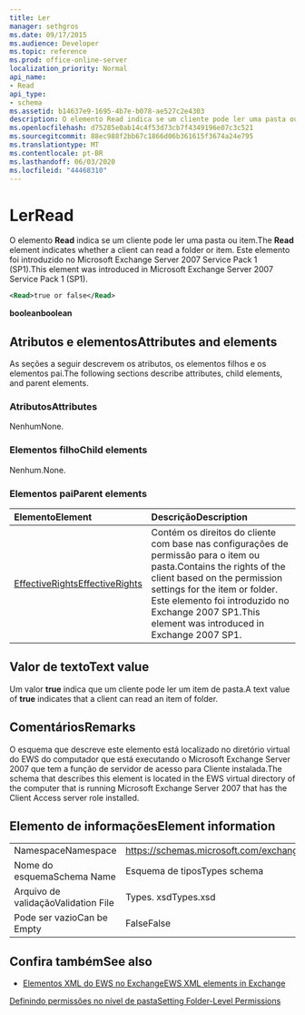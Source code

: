 ```yaml
---
title: Ler
manager: sethgros
ms.date: 09/17/2015
ms.audience: Developer
ms.topic: reference
ms.prod: office-online-server
localization_priority: Normal
api_name:
- Read
api_type:
- schema
ms.assetid: b14637e9-1695-4b7e-b078-ae527c2e4303
description: O elemento Read indica se um cliente pode ler uma pasta ou item. Este elemento foi introduzido no Microsoft Exchange Server 2007 Service Pack 1 (SP1).
ms.openlocfilehash: d75285e0ab14c4f53d73cb7f4349196e07c3c521
ms.sourcegitcommit: 88ec988f2bb67c1866d06b361615f3674a24e795
ms.translationtype: MT
ms.contentlocale: pt-BR
ms.lasthandoff: 06/03/2020
ms.locfileid: "44468310"
---
```

# <a name="read"></a><span data-ttu-id="45238-104">Ler</span><span class="sxs-lookup"><span data-stu-id="45238-104">Read</span></span>

<span data-ttu-id="45238-105">O elemento **Read** indica se um cliente pode ler uma pasta ou item.</span><span class="sxs-lookup"><span data-stu-id="45238-105">The **Read** element indicates whether a client can read a folder or item.</span></span> <span data-ttu-id="45238-106">Este elemento foi introduzido no Microsoft Exchange Server 2007 Service Pack 1 (SP1).</span><span class="sxs-lookup"><span data-stu-id="45238-106">This element was introduced in Microsoft Exchange Server 2007 Service Pack 1 (SP1).</span></span> 
  
```xml
<Read>true or false</Read>
```

 <span data-ttu-id="45238-107">**boolean**</span><span class="sxs-lookup"><span data-stu-id="45238-107">**boolean**</span></span>
## <a name="attributes-and-elements"></a><span data-ttu-id="45238-108">Atributos e elementos</span><span class="sxs-lookup"><span data-stu-id="45238-108">Attributes and elements</span></span>

<span data-ttu-id="45238-109">As seções a seguir descrevem os atributos, os elementos filhos e os elementos pai.</span><span class="sxs-lookup"><span data-stu-id="45238-109">The following sections describe attributes, child elements, and parent elements.</span></span>
  
### <a name="attributes"></a><span data-ttu-id="45238-110">Atributos</span><span class="sxs-lookup"><span data-stu-id="45238-110">Attributes</span></span>

<span data-ttu-id="45238-111">Nenhum</span><span class="sxs-lookup"><span data-stu-id="45238-111">None.</span></span>
  
### <a name="child-elements"></a><span data-ttu-id="45238-112">Elementos filho</span><span class="sxs-lookup"><span data-stu-id="45238-112">Child elements</span></span>

<span data-ttu-id="45238-113">Nenhum.</span><span class="sxs-lookup"><span data-stu-id="45238-113">None.</span></span>
  
### <a name="parent-elements"></a><span data-ttu-id="45238-114">Elementos pai</span><span class="sxs-lookup"><span data-stu-id="45238-114">Parent elements</span></span>

|<span data-ttu-id="45238-115">**Elemento**</span><span class="sxs-lookup"><span data-stu-id="45238-115">**Element**</span></span>|<span data-ttu-id="45238-116">**Descrição**</span><span class="sxs-lookup"><span data-stu-id="45238-116">**Description**</span></span>|
|:-----|:-----|
|[<span data-ttu-id="45238-117">EffectiveRights</span><span class="sxs-lookup"><span data-stu-id="45238-117">EffectiveRights</span></span>](effectiverights.md) <br/> |<span data-ttu-id="45238-118">Contém os direitos do cliente com base nas configurações de permissão para o item ou pasta.</span><span class="sxs-lookup"><span data-stu-id="45238-118">Contains the rights of the client based on the permission settings for the item or folder.</span></span> <span data-ttu-id="45238-119">Este elemento foi introduzido no Exchange 2007 SP1.</span><span class="sxs-lookup"><span data-stu-id="45238-119">This element was introduced in Exchange 2007 SP1.</span></span>  <br/> |
   
## <a name="text-value"></a><span data-ttu-id="45238-120">Valor de texto</span><span class="sxs-lookup"><span data-stu-id="45238-120">Text value</span></span>

<span data-ttu-id="45238-121">Um valor **true** indica que um cliente pode ler um item de pasta.</span><span class="sxs-lookup"><span data-stu-id="45238-121">A text value of **true** indicates that a client can read an item of folder.</span></span> 
  
## <a name="remarks"></a><span data-ttu-id="45238-122">Comentários</span><span class="sxs-lookup"><span data-stu-id="45238-122">Remarks</span></span>

<span data-ttu-id="45238-123">O esquema que descreve este elemento está localizado no diretório virtual do EWS do computador que está executando o Microsoft Exchange Server 2007 que tem a função de servidor de acesso para Cliente instalada.</span><span class="sxs-lookup"><span data-stu-id="45238-123">The schema that describes this element is located in the EWS virtual directory of the computer that is running Microsoft Exchange Server 2007 that has the Client Access server role installed.</span></span>
  
## <a name="element-information"></a><span data-ttu-id="45238-124">Elemento de informações</span><span class="sxs-lookup"><span data-stu-id="45238-124">Element information</span></span>

|||
|:-----|:-----|
|<span data-ttu-id="45238-125">Namespace</span><span class="sxs-lookup"><span data-stu-id="45238-125">Namespace</span></span>  <br/> |https://schemas.microsoft.com/exchange/services/2006/types  <br/> |
|<span data-ttu-id="45238-126">Nome do esquema</span><span class="sxs-lookup"><span data-stu-id="45238-126">Schema Name</span></span>  <br/> |<span data-ttu-id="45238-127">Esquema de tipos</span><span class="sxs-lookup"><span data-stu-id="45238-127">Types schema</span></span>  <br/> |
|<span data-ttu-id="45238-128">Arquivo de validação</span><span class="sxs-lookup"><span data-stu-id="45238-128">Validation File</span></span>  <br/> |<span data-ttu-id="45238-129">Types. xsd</span><span class="sxs-lookup"><span data-stu-id="45238-129">Types.xsd</span></span>  <br/> |
|<span data-ttu-id="45238-130">Pode ser vazio</span><span class="sxs-lookup"><span data-stu-id="45238-130">Can be Empty</span></span>  <br/> |<span data-ttu-id="45238-131">False</span><span class="sxs-lookup"><span data-stu-id="45238-131">False</span></span>  <br/> |
   
## <a name="see-also"></a><span data-ttu-id="45238-132">Confira também</span><span class="sxs-lookup"><span data-stu-id="45238-132">See also</span></span>



- [<span data-ttu-id="45238-133">Elementos XML do EWS no Exchange</span><span class="sxs-lookup"><span data-stu-id="45238-133">EWS XML elements in Exchange</span></span>](ews-xml-elements-in-exchange.md)


[<span data-ttu-id="45238-134">Definindo permissões no nível de pasta</span><span class="sxs-lookup"><span data-stu-id="45238-134">Setting Folder-Level Permissions</span></span>](https://msdn.microsoft.com/library/c7530e86-5112-401c-b10a-9c054ae59f07%28Office.15%29.aspx)

